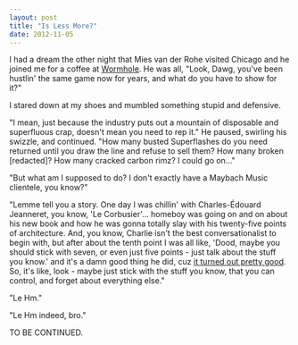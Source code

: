 ```yaml
---
layout: post
title: "Is Less More?"
date: 2012-11-05
---
```


I had a dream the other night that Mies van der Rohe visited Chicago and he joined me for a coffee at [Wormhole](https://twitter.com/wormholecoffee). He was all, "Look, Dawg, you've been hustlin' the same game now for years, and what do you have to show for it?"

I stared down at my shoes and mumbled something stupid and defensive.

"I mean, just because the industry puts out a mountain of disposable and superfluous crap, doesn't mean you need to rep it." He paused, swirling his swizzle, and continued. "How many busted Superflashes do you need returned until you draw the line and refuse to sell them? How many broken \[redacted\]? How many cracked carbon rimz? I could go on..."

"But what am I supposed to do? I don't exactly have a Maybach Music clientele, you know?"

"Lemme tell you a story. One day I was chillin' with Charles-Édouard Jeanneret, you know, 'Le Corbusier'... homeboy was going on and on about his new book and how he was gonna totally slay with his twenty-five points of architecture. And, you know, Charlie isn't the best conversationalist to begin with, but after about the tenth point I was all like, 'Dood, maybe you should stick with seven, or even just five points - just talk about the stuff you know.' and it's a damn good thing he did, cuz [it turned out pretty good](http://en.wikipedia.org/wiki/Villa_Savoye). So, it's like, look - maybe just stick with the stuff you know, that you can control, and forget about everything else."

"Le Hm."

"Le Hm indeed, bro."

TO BE CONTINUED.

